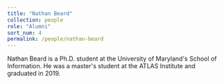 ```yaml
---
title: "Nathan Beard"
collection: people
role: "Alumni"
sort_num: 4
permalink: /people/nathan-beard
---
```


Nathan Beard is a Ph.D. student at the University of Maryland's School of Information. He was a master's student at the ATLAS Institute and graduated in 2019.